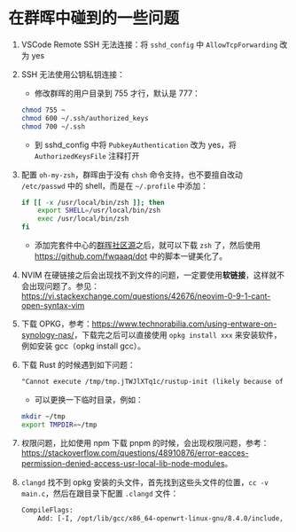 # 在群晖中碰到的一些问题

1. VSCode Remote SSH 无法连接：将 `sshd_config` 中 `AllowTcpForwarding` 改为 yes
2. SSH 无法使用公钥私钥连接：
   * 修改群晖的用户目录到 755 才行，默认是 777：
  
   ```sh
   chmod 755 ~
   chmod 600 ~/.ssh/authorized_keys
   chmod 700 ~/.ssh
   ```

   * 到 sshd_config 中将 `PubkeyAuthentication` 改为 yes，将 `AuthorizedKeysFile` 注释打开
3. 配置 `oh-my-zsh`，群晖由于没有 `chsh` 命令支持，也不要擅自改动 `/etc/passwd` 中的 shell，而是在 `~/.profile` 中添加：

   ```sh
   if [[ -x /usr/local/bin/zsh ]]; then
       export SHELL=/usr/local/bin/zsh
       exec /usr/local/bin/zsh
   fi
   ```

   * 添加完套件中心的[群晖社区源](http://packages.synocommunity.com/)之后，就可以下载 `zsh` 了，然后使用 <https://github.com/fwqaaq/dot> 中的脚本一键美化了。
4. NVIM 在硬链接之后会出现找不到文件的问题，一定要使用**软链接**，这样就不会出现问题了。参见：<https://vi.stackexchange.com/questions/42676/neovim-0-9-1-cant-open-syntax-vim>
5. 下载 OPKG，参考：<https://www.technorabilia.com/using-entware-on-synology-nas/>，下载完之后可以直接使用 `opkg install xxx` 来安装软件，例如安装 gcc（opkg install gcc）。
6. 下载 Rust 的时候遇到如下问题：

   ```txt
   "Cannot execute /tmp/tmp.jTWJlXTq1c/rustup-init (likely because of mounting /tmp as noexec)"
   ```

   * 可以更换一下临时目录，例如：

   ```sh
   mkdir ~/tmp
   export TMPDIR=~/tmp
   ```

7. 权限问题，比如使用 npm 下载 pnpm 的时候，会出现权限问题，参考：<https://stackoverflow.com/questions/48910876/error-eacces-permission-denied-access-usr-local-lib-node-modules>。
8. `clangd` 找不到 opkg 安装的头文件，首先找到这些头文件的位置，`cc -v main.c`，然后在跟目录下配置 `.clangd` 文件：

   ```txt
   CompileFlags:
       Add: [-I, /opt/lib/gcc/x86_64-openwrt-linux-gnu/8.4.0/include, -I, /opt/include, -I, /opt/lib/gcc/x86_64-openwrt-linux-gnu/8.4.0/include-fixed, -I, /usr/include]
   ```

